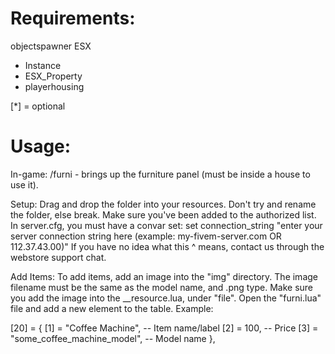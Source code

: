 # Requirements:

objectspawner
ESX
  * Instance
  * ESX_Property
  * playerhousing

  [*] = optional


# Usage:

In-game:
  /furni - brings up the furniture panel (must be inside a house to use it).

Setup:
  Drag and drop the folder into your resources.
  Don't try and rename the folder, else break.
  Make sure you've been added to the authorized list.
 In server.cfg, you must have a convar set:
  set connection_string "enter your server connection string here (example: my-fivem-server.com OR 112.37.43.00)"
  If you have no idea what this ^ means, contact us through the webstore support chat.

Add Items:
  To add items, add an image into the "img" directory.
  The image filename must be the same as the model name, and .png type.
  Make sure you add the image into the __resource.lua, under "file".
  Open the "furni.lua" file and add a new element to the table. Example:

  [20] = {
    [1] = "Coffee Machine",             -- Item name/label
    [2] = 100,                          -- Price
    [3] = "some_coffee_machine_model",  -- Model name
  },
